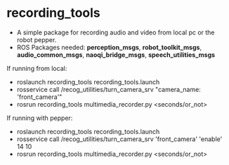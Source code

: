 # recording_tools
* A simple package for recording audio and video from local pc or the robot pepper.
* ROS Packages needed: **perception_msgs**, **robot_toolkit_msgs**, **audio_common_msgs**, **naoqi_bridge_msgs**, **speech_utilities_msgs**

If running from local:
* roslaunch recording_tools recording_tools.launch
* rosservice call /recog_utilities/turn_camera_srv "camera_name: 'front_camera'"
* rosrun recording_tools multimedia_recorder.py <seconds/or_not> 

If running with pepper:
* roslaunch recording_tools recording_tools.launch
* rosservice call /recog_utilities/turn_camera_srv 'front_camera' 'enable' 14 10
* rosrun recording_tools multimedia_recorder.py <seconds/or_not> 